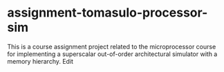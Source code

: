 # assignment-tomasulo-processor-sim
This is a course assignment project related to the microprocessor course for implementing a superscalar out-of-order architectural simulator with a memory hierarchy. Edit
